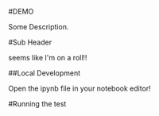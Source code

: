 #DEMO

Some Description.

#Sub Header

seems like I'm on a roll!!


##Local Development
 
Open the ipynb file in your notebook editor!

#Running the test